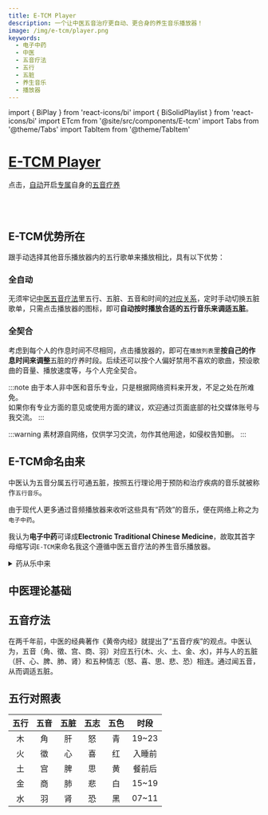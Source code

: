 ```yaml
---
title: E-TCM Player
description: 一个让中医五音治疗更自动、更合身的养生音乐播放器！
image: /img/e-tcm/player.png
keywords:
  - 电子中药
  - 中医
  - 五音疗法
  - 五行
  - 五脏
  - 养生音乐
  - 播放器
---
```


import { BiPlay } from 'react-icons/bi'
import { BiSolidPlaylist } from 'react-icons/bi'
import ETcm from '@site/src/components/E-tcm'
import Tabs from '@theme/Tabs'
import TabItem from '@theme/TabItem'

# [E-TCM Player](#e-tcm命名由来)
点击<BiPlay />，[自动](#全自动)开启[专属](#全契合)自身的[五音疗养](#中医五音疗法)

<ETcm></ETcm>

<br></br>

## E-TCM优势所在
跟手动选择其他音乐播放器内的五行歌单来播放相比，具有以下优势：

### 全自动
无须牢记[中医五音疗法](#中医五音疗法)里五行、五脏、五音和时间的[对应关系](#五行对照表)，定时手动切换五脏歌单，只需点击播放器的<BiPlay />图标，即可**自动按时播放合适的五行音乐来调适五脏**。

### 全契合
考虑到每个人的作息时间不尽相同，点击播放器的<BiSolidPlaylist />，即可在`播放列表`里**按自己的作息时间来调整**五脏的疗养时段。后续还可以按个人偏好禁用不喜欢的歌曲，预设歌曲的音量、播放速度等，与个人完全契合。

:::note
由于本人非中医和音乐专业，只是根据网络资料来开发，不足之处在所难免。  
如果你有专业方面的意见或使用方面的建议，欢迎通过页面底部的社交媒体账号与我交流。
:::

:::warning
素材源自网络，仅供学习交流，勿作其他用途，如侵权告知删。
:::

## E-TCM命名由来

中医认为五音分属五行可通五脏，按照五行理论用于预防和治疗疾病的音乐就被称作`五行音乐`。

由于现代人更多通过音频播放器来收听这些具有“药效”的音乐，便在网络上称之为`电子中药`。

我认为**电子中药**可译成**Electronic Traditional Chinese Medicine**，故取其首字母缩写词`E-TCM`来命名我这个遵循中医五音疗法的养生音乐播放器。

<details>
  <summary>药从乐中来</summary>

  仓颉造“樂”（乐）字，是根据黄帝战蚩尤这段历史。
  
  中国古代打仗时要擂战鼓，古时黄帝大败蚩尤，蚩尤的士兵被战鼓震昏。黄帝是一位仁慈的君主。为了治愈这些士兵，就做了一个金属钟型的东西，中间是铜，两边是丝弦，架在木头架子上演奏，也就是现在所说的乐器。按照古字篆字写法，“樂”这个字中间是个白字，白代表金属，五行中金对应白色。两边是丝弦，底下是木，架在木头架子上在演奏。仓颉就根据这个金属钟形的东西造出了乐字。
  
  那么这个东西当时造出来干什么用呢？就是为了招魂，为蚩尤士兵招魂。所以音乐是用来治病的，后来发现地上的很多野草也能治病，所以“樂”字上头加了一个草头，就成了“藥”（药）。
</details>

## 中医理论基础

## 五音疗法

在两千年前，中医的经典著作《黄帝内经》就提出了“五音疗疾”的观点。中医认为，五音（角、徵、宫、商、羽）对应五行(木、火、土、金、水)，并与人的五脏（肝、心、脾、肺、肾）和五种情志（怒、喜、思、悲、恐）相连。通过闻五音，从而调适五脏。

## 五行对照表
| 五行 | 五音 | 五脏 | 五志 | 五色 | 时段 |
|:---:|:---:|:---:|:----:|:---:|:---:|
| 木 | 角 | 肝 | 怒 | 青 | 19~23 |
| 火 | 徵 | 心 | 喜 | 红 | 入睡前 |
| 土 | 宫 | 脾 | 思 | 黄 | 餐前后 |
| 金 | 商 | 肺 | 悲 | 白 | 15~19 |
| 水 | 羽 | 肾 | 恐 | 黑 | 07~11 |
